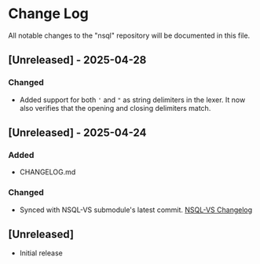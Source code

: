 # Change Log

All notable changes to the "nsql" repository will be documented in this file.

## [Unreleased] - 2025-04-28

### Changed

- Added support for both `'` and `"` as string delimiters in the lexer. It now also verifies that the opening and closing delimiters match.

## [Unreleased] - 2025-04-24

### Added

- CHANGELOG.md

### Changed

- Synced with NSQL-VS submodule's latest commit. [NSQL-VS Changelog](https://github.com/Jacob-Walton/NSQL-VS/blob/5b04e0d85d160e17f2b1ae2b61f0ab8423586f25/CHANGELOG.md)

## [Unreleased]

- Initial release
